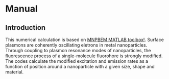 # Manual

## Introduction
This numerical calculation is based on [MNPBEM MATLAB toolbox!](http://physik.uni-graz.at/mnpbem/). 
Surface plasmons are coherently oscillating eletrons in metal nanoparticles. Through coupling to plasmon resonance modes of nanoparticles, the fluorescence process of a single-molecule fluorohore is strongly modified. The codes calculate the modified excitation and emission rates as a function of position around a nanoparticle with a given size, shape and material.  
